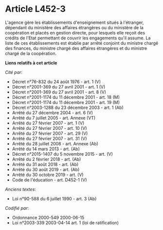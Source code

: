 # Article L452-3

L'agence gère les établissements d'enseignement situés à l'étranger, dépendant du ministère des affaires étrangères ou du
ministère de la coopération et placés en gestion directe, pour lesquels elle reçoit des crédits de l'Etat permettant de
couvrir les engagements qu'il assume. La liste de ces établissements est établie par arrêté conjoint du ministre chargé des
finances, du ministre chargé des affaires étrangères et du ministre chargé de la coopération.

**Liens relatifs à cet article**

_Cité par_:

  - Décret n°76-832 du 24 août 1976 - art. 1 (V)
  - Décret n°2001-369 du 27 avril 2001 - art. 1 (V)
  - Décret n°2001-369 du 27 avril 2001 - art. 8 (V)
  - Décret n°2001-1174 du 11 décembre 2001 - art. 18 (M)
  - Décret n°2001-1174 du 11 décembre 2001 - art. 19 (M)
  - Décret n°2003-1288 du 23 décembre 2003 - art. 1 (Ab)
  - Arrêté du 27 décembre 2004 - art. 6 (V)
  - Arrêté du 7 juillet 2005 - art. Annexe (VT)
  - Arrêté du 27 février 2007 - art. 1 (V)
  - Arrêté du 27 février 2007 - art. 10 (V)
  - Arrêté du 27 février 2007 - art. 29 (V)
  - Arrêté du 27 février 2007 - art. 31 (V)
  - Arrêté du 28 juillet 2008 - art. Annexe (Ab)
  - Arrêté du 14 mars 2013 - art. (Ab)
  - Décret n°2015-1407 du 5 novembre 2015 - art. (V)
  - Arrêté du 2 février 2018 - art. (Ab)
  - Arrêté du 31 août 2018 - art. (Ab)
  - Arrêté du 30 août 2019 - art. (Ab)
  - Arrêté du 30 octobre 2019 - art. (V)
  - Code de l'éducation - art. D452-1 (V)

_Anciens textes_:

  - Loi n°90-588 du 6 juillet 1990 - art. 3 (Ab)

_Codifié par_:

  - Ordonnance 2000-549 2000-06-15
  - Loi n°2003-339 2003-04-14 art. 1 (loi de ratification)
